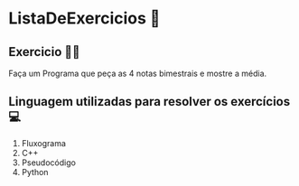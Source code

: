 # ListaDeExercicios 🚀

## Exercicio 👨‍💻

Faça um Programa que peça as 4 notas bimestrais e mostre a média.

## Linguagem utilizadas para resolver os exercícios 💻

1. Fluxograma
2. C++
3. Pseudocódigo
4. Python